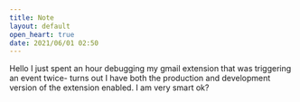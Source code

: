 ```yaml
---
title: Note
layout: default
open_heart: true
date: 2021/06/01 02:50
---
```


Hello I just spent an hour debugging my gmail extension that was triggering an event twice- turns out I have both the production and development version of the extension enabled. I am very smart ok?
